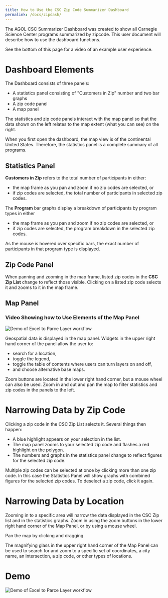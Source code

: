 ```yaml
---
title: How to Use the CSC Zip Code Summarizer Dashboard
permalink: /docs/zipdash/
---
```


The AGOL CSC Summarizer Dashboard was created to show all Carnegie Science Center programs summarized by zipcode. This user document will describe how to use the dashboard functions.

See the bottom of this page for a video of an example user experience.

# Dashboard Elements

The Dashboard consists of three panels: 
* A statistics panel consisting of "Customers in Zip" number and two bar graphs
* A zip code panel
* A map panel

The statistics and zip code panels interact with the map panel so that the data shown on the left relates to the map extent (what you can see) on the right.

When you first open the dashboard, the map view is of the continental United States. Therefore, the statistics panel is a complete summary of all programs.

## Statistics Panel

**Customers in Zip** refers to the total number of participants in either:
* the map frame as you pan and zoom if no zip codes are selected, or 
* if zip codes are selected, the total number of participants in selected zip codes.

The **Program** bar graphs display a breakdown of participants by program types in either 
* the map frame as you pan and zoom if no zip codes are selected, or 
* if zip codes are selected, the program breakdown in the selected zip codes. 

As the mouse is hovered over specific bars, the exact number of participants in that program type is displayed.

## Zip Code Panel

When panning and zooming in the map frame, listed zip codes in the **CSC Zip List** change to reflect those visible. Clicking on a listed zip code selects it and zooms to it in the map frame.

## Map Panel

### Video Showing how to Use Elements of the Map Panel
![Demo of Excel to Parce Layer workflow]({{site.img_folder}}ZipDashMapWidget.gif)

Geospatial data is displayed in the map panel. Widgets in the upper right hand corner of the panel allow the user to:
* search for a location, 
* toggle the legend, 
* toggle the table of contents where users can turn layers on and off, 
* and choose alternative base maps. 

Zoom buttons are located in the lower right hand corner, but a mouse wheel can also be used. Zoom in and out and pan the map to filter statistics and zip codes in the panels to the left.

# Narrowing Data by Zip Code

Clicking a zip code in the CSC Zip List selects it. Several things then happen:
* A blue highlight appears on your selection in the list.
* The map panel zooms to your selected zip code and flashes a red highlight on the polygon.
* The numbers and graphs in the statistics panel change to reflect figures for the selected zip code.

Multiple zip codes can be selected at once by clicking more than one zip code. In this case the Statistics Panel will show graphs with combined figures for the selected zip codes. To deselect a zip code, click it again.

# Narrowing Data by Location

Zooming in to a specific area will narrow the data displayed in the CSC Zip list and in the statistics graphs. Zoom in using the zoom buttons in the lower right hand corner of the Map Panel, or by using a mouse wheel. 

Pan the map by clicking and dragging. 

The magnifying glass in the upper right hand corner of the Map Panel can be used to search for and zoom to a specific set of coordinates, a city name, an intersection, a zip code, or other types of locations.

# Demo

![Demo of Excel to Parce Layer workflow]({{site.img_folder}}DashboardHowToFull.gif)